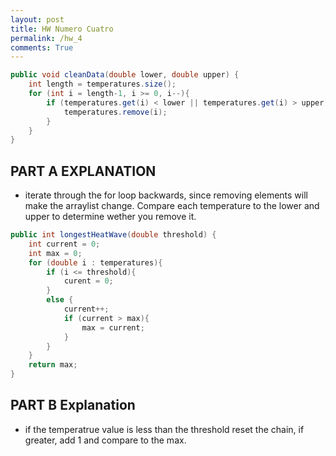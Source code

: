 ```yaml
---
layout: post
title: HW Numero Cuatro
permalink: /hw_4
comments: True
---
```


```java
public void cleanData(double lower, double upper) {
    int length = temperatures.size();
    for (int i = length-1, i >= 0, i--){
        if (temperatures.get(i) < lower || temperatures.get(i) > upper){
            temperatures.remove(i);
        }
    }
}
```

## PART A EXPLANATION

- iterate through the for loop backwards, since removing elements will make the arraylist change. Compare each temperature to the lower and upper to determine wether you remove it.


```java
public int longestHeatWave(double threshold) {
    int current = 0;
    int max = 0;
    for (double i : temperatures){
        if (i <= threshold){
            curent = 0;
        }
        else {
            current++;
            if (current > max){
                max = current;
            }
        }
    }
    return max;
}
```

## PART B Explanation

- if the temperatrue value is less than the threshold reset the chain, if greater, add 1 and compare to the max.

